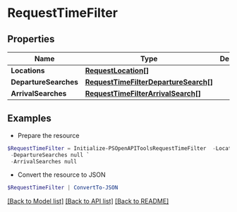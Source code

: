 # RequestTimeFilter
## Properties

Name | Type | Description | Notes
------------ | ------------- | ------------- | -------------
**Locations** | [**RequestLocation[]**](RequestLocation.md) |  | 
**DepartureSearches** | [**RequestTimeFilterDepartureSearch[]**](RequestTimeFilterDepartureSearch.md) |  | [optional] 
**ArrivalSearches** | [**RequestTimeFilterArrivalSearch[]**](RequestTimeFilterArrivalSearch.md) |  | [optional] 

## Examples

- Prepare the resource
```powershell
$RequestTimeFilter = Initialize-PSOpenAPIToolsRequestTimeFilter  -Locations null `
 -DepartureSearches null `
 -ArrivalSearches null
```

- Convert the resource to JSON
```powershell
$RequestTimeFilter | ConvertTo-JSON
```

[[Back to Model list]](../README.md#documentation-for-models) [[Back to API list]](../README.md#documentation-for-api-endpoints) [[Back to README]](../README.md)

